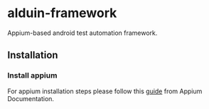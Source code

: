 # alduin-framework
Appium-based android test automation framework.


## Installation

### Install appium
For appium installation steps please follow this [guide](http://appium.io/docs/en/latest/quickstart/) from Appium Documentation.
